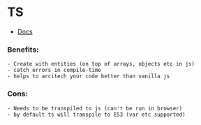 # TS

- [Docs](https://github.com/basarat/typescript-book)

### Benefits:

    - Create with entities (on top of arrays, objects etc in js)
    - catch errors in compile-time
    - helps to arcitech your code better than vanilla js

### Cons:

    - Needs to be transpiled to js (can't be run in browser)
    - by default ts will transpile to ES3 (var etc supported)
